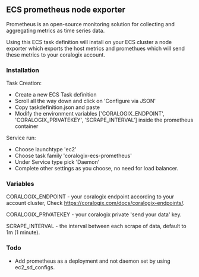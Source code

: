 ## ECS prometheus node exporter

Prometheus is an open-source monitoring solution for collecting and aggregating metrics as time series data.

Using this ECS task definition will install on your ECS cluster a node exporter which exports the host metrics
and promethues which will send these metrics to your coralogix account.

### Installation

Task Creation:
- Create a new ECS Task definition
- Scroll all the way down and click on 'Configure via JSON'
- Copy taskdefinition.json and paste
- Modify the environment variables ['CORALOGIX_ENDPOINT', 'CORALOGIX_PRIVATEKEY', 'SCRAPE_INTERVAL'] inside the prometheus container

Service run:
- Choose launchtype 'ec2'
- Choose task family 'coralogix-ecs-prometheus'
- Under Service type pick 'Daemon'
- Complete other settings as you choose, no need for load balancer.

### Variables

CORALOGIX_ENDPOINT - your coralogix endpoint according to your account cluster, Check https://coralogix.com/docs/coralogix-endpoints/.

CORALOGIX_PRIVATEKEY - your coralogix private 'send your data' key.

SCRAPE_INTERVAL - the interval between each scrape of data, default to 1m (1 minute).

### Todo

- Add prometheus as a deployment and not daemon set by using ec2_sd_configs.
